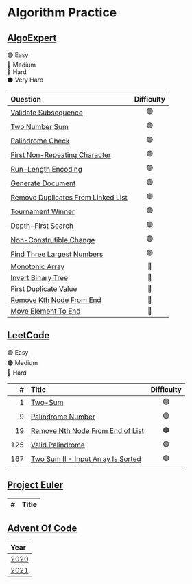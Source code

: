 # Algorithm Practice

## [AlgoExpert](https://www.algoexpert.io/product)

🟢 Easy\
🔵 Medium\
🔴 Hard\
⚫️ Very Hard

| Question                                                                               | Difficulty |
| :------------------------------------------------------------------------------------- | :--------: |
| [Validate Subsequence](AlgoExpert/Validate_Subsequence.py)                             |     🟢     |
| [Two Number Sum](AlgoExpert/Two_Number_Sum.py)                                         |     🟢     |
| [Palindrome Check](AlgoExpert/Palindrome_Check.py)                                     |     🟢     |
| [First Non-Repeating Character](AlgoExpert/First_Non_Repeating_Character.py)           |     🟢     |
| [Run-Length Encoding](AlgoExpert/Run_Length_Encoding.py)                               |     🟢     |
| [Generate Document](AlgoExpert/Generate_Document.py)                                   |     🟢     |
| [Remove Duplicates From Linked List](AlgoExpert/Remove_Duplicates_From_Linked_List.py) |     🟢     |
| [Tournament Winner](AlgoExpert/Tournament_Winner.py)                                   |     🟢     |
| [Depth-First Search](AlgoExpert/Depth_First_Search.py)                                 |     🟢     |
| [Non-Construtible Change](AlgoExpert/Non_Constructiblec_Change.py)                     |     🟢     |
| [Find Three Largest Numbers](AlgoExpert/Find_Largest_Three_Numbers.py)                 |     🟢     |
| [Monotonic Array](AlgoExpert/Monotonic_Array.py)                                       |     🔵     |
| [Invert Binary Tree](AlgoExpert/Invert_Binary_Tree.py)                                 |     🔵     |
| [First Duplicate Value](AlgoExpert/First_Duplicate_Value.py)                           |     🔵     |
| [Remove Kth Node From End](AlgoExpert/Remove_Kth_Node_From_End.py)                     |     🔵     |
| [Move Element To End](AlgoExpert/Move_Element_To_End.py)                               |     🔵     |

## [LeetCode](https://leetcode.com/)

🟢 Easy\
🟠 Medium\
🔴 Hard

|   # | Title                                                                               | Difficulty |
| --: | :---------------------------------------------------------------------------------- | :--------: |
|   1 | [Two-Sum](Leetcode/Two_Sum.cpp)                                                     |     🟢     |
|   9 | [Palindrome Number](LeetCode/Palindrome_Number.cpp)                                 |     🟢     |
|  19 | [Remove Nth Node From End of List](LeetCode/Remove_Nth_Node_From_End_Of_List.cpp)   |     🟠     |
| 125 | [Valid Palindrome](LeetCode/Valid_Palindrome.cpp)                                   |     🟢     |
| 167 | [Two Sum II - Input Array Is Sorted](LeetCode/Two_Sum_II_Input_Array_Is_Sorted.cpp) |     🟢     |

## [Project Euler](https://projecteuler.net/)

|   # | Title |
| --: | :---- |

## [Advent Of Code](https://adventofcode.com/)

| Year                      |
| :------------------------ |
| [2020](AdventOfCode/2020) |
| [2021](AdventOfCode/2021) |
